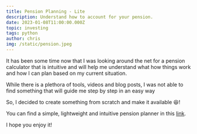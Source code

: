 ```yaml
---
title: Pension Planning - Lite
description: Understand how to account for your pension.
date: 2023-01-08T11:00:00.000Z
topic: investing
tags: python
author: chris
img: /static/pension.jpeg
---
```


It has been some time now that I was looking around the net for a pension calculator that is intuitive and will help me understand
what how things work and how I can plan based on my current situation.

While there is a plethora of tools, videos and blog posts, I was not able to find something that will guide me step by step
in an easy way

So, I decided to create something from scratch and make it available :satisfied:!


You can find a simple, lightweight and intuitive pension planner in this [link](https://pension-calculator-lite.streamlit.app/).

I hope you enjoy it!